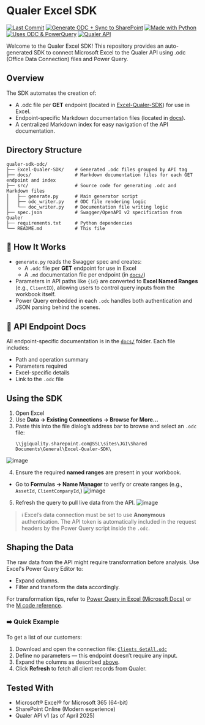 # Qualer Excel SDK

[![Last Commit](https://img.shields.io/github/last-commit/Johnson-Gage-Inspection-Inc/qualer-sdk-odc)](https://github.com/Johnson-Gage-Inspection-Inc/qualer-sdk-odc/commits/main)
[![Generate ODC + Sync to SharePoint](https://github.com/Johnson-Gage-Inspection-Inc/qualer-sdk-odc/actions/workflows/build-and-sync.yml/badge.svg)](https://github.com/Johnson-Gage-Inspection-Inc/qualer-sdk-odc/actions/workflows/build-and-sync.yml)
[![Made with Python](https://img.shields.io/badge/Made%20with-Python-3776AB?logo=python&logoColor=white)](https://www.python.org/)
[![Uses ODC & PowerQuery](https://img.shields.io/badge/Excel-.odc%20%2B%20PowerQuery-brightgreen)](#)
[![Qualer API](https://img.shields.io/badge/Qualer%20API-v1-orange)](https://jgiquality.qualer.com/swagger/ui/index)

Welcome to the Qualer Excel SDK! This repository provides an auto-generated SDK to connect Microsoft Excel to the Qualer API using .odc (Office Data Connection) files and Power Query.

## Overview

The SDK automates the creation of:
- A .odc file per **GET** endpoint (located in [Excel-Qualer-SDK](Excel-Qualer-SDK/)) for use in Excel.
- Endpoint-specific Markdown documentation files (located in [docs](./docs/README.md)).
- A centralized Markdown index for easy navigation of the API documentation.

## Directory Structure

```
qualer-sdk-odc/
├── Excel-Qualer-SDK/    # Generated .odc files grouped by API tag
├── docs/                # Markdown documentation files for each GET endpoint and index
├── src/                 # Source code for generating .odc and Markdown files
│   ├── generate.py      # Main generator script
│   ├── odc_writer.py    # ODC file rendering logic
│   └── doc_writer.py    # Documentation file writing logic
├── spec.json            # Swagger/OpenAPI v2 specification from Qualer
├── requirements.txt     # Python dependencies
└── README.md            # This file
```

## 🔧 How It Works

- `generate.py` reads the Swagger spec and creates:
  - A `.odc` file per **GET** endpoint for use in Excel
  - A `.md` documentation file per endpoint (in [`docs/`](./docs/README.md))
- Parameters in API paths like `{id}` are converted to **Excel Named Ranges** (e.g., `ClientID`), allowing users to control query inputs from the workbook itself.
- Power Query embedded in each `.odc` handles both authentication and JSON parsing behind the scenes.

## 📑 API Endpoint Docs

All endpoint-specific documentation is in the [`docs/`](./docs/README.md) folder. Each file includes:
- Path and operation summary
- Parameters required
- Excel-specific details
- Link to the `.odc` file

## Using the SDK

1. Open Excel
2. Use **Data → Existing Connections → Browse for More...**
3. Paste this into the file dialog’s address bar to browse and select an  `.odc` file:
   ```
   \\jgiquality.sharepoint.com@SSL\sites\JGI\Shared Documents\General\Excel-Qualer-SDK\
   ```
![image](https://github.com/user-attachments/assets/e536b959-8e1d-4fa3-a34e-058a9baf2f8f)

4. Ensure the required **named ranges** are present in your workbook.
  - Go to **Formulas → Name Manager** to verify or create ranges (e.g., `AssetId`, `ClientCompanyId`,)
    ![image](https://github.com/user-attachments/assets/b0ae65a3-eac9-4e63-a6f3-3eff3e0f3813)
5. Refresh the query to pull live data from the API.
  ![image](https://github.com/user-attachments/assets/ee83bb7a-b0de-4a65-8b80-7188930fac71)

> ℹ️ Excel’s data connection must be set to use **Anonymous** authentication.
> The API token is automatically included in the request headers by the Power Query script inside the `.odc`.

## Shaping the Data

The raw data from the API might require transformation before analysis. Use Excel's Power Query Editor to:
- Expand columns.
- Filter and transform the data accordingly.

For transformation tips, refer to [Power Query in Excel (Microsoft Docs)](https://learn.microsoft.com/en-us/power-query/) or the [M code reference](https://learn.microsoft.com/powerquery-m/).


### ➡️ Quick Example

To get a list of our customers:

1. Download and open the connection file: [`Clients_GetAll.odc`](https://github.com/Johnson-Gage-Inspection-Inc/qualer-sdk-odc/blob/main/Excel-Qualer-SDK/Clients/Clients_GetAll.odc)
2. Define no parameters — this endpoint doesn’t require any input.
3. Expand the columns as described [above](#-shaping-the-data).
4. Click **Refresh** to fetch all client records from Qualer.
## Tested With

- Microsoft® Excel® for Microsoft 365 (64-bit)
- SharePoint Online (Modern experience)
- Qualer API v1 (as of April 2025)
